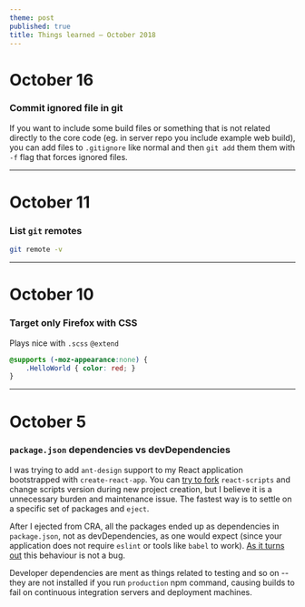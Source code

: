 ```yaml
---
theme: post
published: true
title: Things learned – October 2018
---
```

# October 16

### Commit ignored file in git

If you want to include some build files or something that is not related directly to the core code (eg. in server repo you include example web build), you can add files to `.gitignore` like normal and then `git add` them them with `-f` flag that forces ignored files.

---

# October 11

### List `git` remotes
```bash
git remote -v
```

---

# October 10

### Target only Firefox with CSS
Plays nice with `.scss` `@extend`
```css
@supports (-moz-appearance:none) {
    .HelloWorld { color: red; } 
}
```

---

# October 5

### `package.json` dependencies vs devDependencies

I was trying to add `ant-design` support to my React application bootstrapped with `create-react-app`. You can [try to fork](https://auth0.com/blog/how-to-configure-create-react-app/) `react-scripts` and change scripts version during new project creation, but I believe it is a unnecessary burden and maintenance issue. The fastest way is to settle on a specific set of packages and `eject`.

After I ejected from CRA, all the packages ended up as dependencies in `package.json`, not as devDependencies, as one would expect (since your application does not require `eslint` or tools like `babel` to work). [As it turns out](https://github.com/facebook/create-react-app/issues/4969) this behaviour is not a bug. 

Developer dependencies are ment as things related to testing and so on -- they are not installed if you run `production` npm command, causing builds to fail on continuous integration servers and deployment machines.
